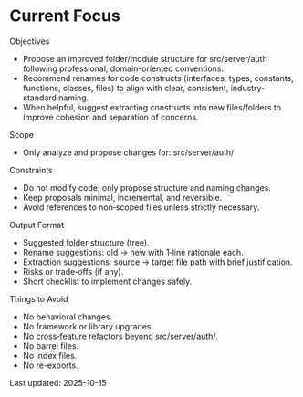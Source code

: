 # Current Focus

Objectives

- Propose an improved folder/module structure for src/server/auth following professional, domain-oriented conventions.
- Recommend renames for code constructs (interfaces, types, constants, functions, classes, files) to align with clear, consistent, industry-standard naming.
- When helpful, suggest extracting constructs into new files/folders to improve cohesion and separation of concerns.

Scope

- Only analyze and propose changes for: src/server/auth/

Constraints

- Do not modify code; only propose structure and naming changes.
- Keep proposals minimal, incremental, and reversible.
- Avoid references to non‑scoped files unless strictly necessary.

Output Format

- Suggested folder structure (tree).
- Rename suggestions: old → new with 1‑line rationale each.
- Extraction suggestions: source → target file path with brief justification.
- Risks or trade‑offs (if any).
- Short checklist to implement changes safely.

Things to Avoid

- No behavioral changes.
- No framework or library upgrades.
- No cross‑feature refactors beyond src/server/auth/.
- No barrel files.
- No index files.
- No re-exports.

Last updated: 2025-10-15
